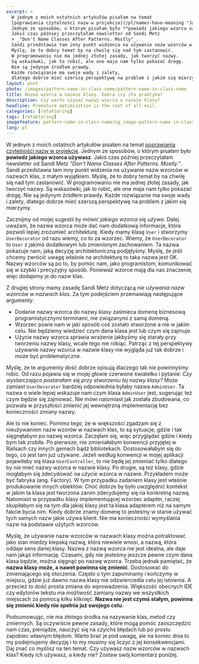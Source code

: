 ```yaml
---
excerpt: >
  W jednym z moich ostatnich artykułów pisałam na temat
  [poprawiania czytelności nazw w projekcie](/pl/names-have-meaning "Jak tworzyć nazwy, które mają znaczenie? 13 sposobów na poprawienie czytelności nazw.").
  Jednym ze sposobów, o którym pisałam było **powiedz jakiego wzorca używasz**.
  Jakiś czas później przeczytałam newsletter od Sandi Metz
  > _"Don't Name Classes After Patterns. Mostly"_.
  Sandi przedstawia tam inny punkt widzenia na używanie nazw wzorców w nazwach klas, z małym wyjątkiem.
  Myślę, że to dobry temat by na chwilę się nad tym zastanowić.
  W programowaniu nie ma jednej złotej zasady, jak tworzyć nazwy.
  Są wskazówki, jak to robić, ale one maja nam tylko pokazać drogę.
  Nie są jedynym źródłem prawdy.
  Każde rozwiązanie ma swoje wady i zalety,
  dlatego dobrze mieć szerszą perspektywę na problem z jakim się mierzymy.
layout: post
photo: /images/pattern-name-in-class-name/pattern-name-in-class-name
title: Nazwa wzorca w nazwie klasy. Dobra czy zła praktyka?
description: Czy warto używać nazwy wzorca w nazwie klasy?
headline: Premature optimization is the root of all evil.
categories: [refaktoring]
tags: [refaktoring]
imagefeature: pattern-name-in-class-name/og_image-pattern-name-in-class-name.jpg
lang: pl
---
```


W jednym z moich ostatnich artykułów pisałam na temat [poprawiania czytelności nazw w projekcie]({{site.baseurl}}/names-have-meaning "Jak tworzyć nazwy, które mają znaczenie? 13 sposobów na poprawienie czytelności nazw."). Jednym ze sposobów, o którym pisałam było **powiedz jakiego wzorca używasz**. Jakiś czas później przeczytałam newsletter od Sandi Metz _"Don't Name Classes After Patterns. Mostly."_. Sandi przedstawia tam inny punkt widzenia na używanie nazw wzorców w nazwach klas, z małym wyjątkiem. Myślę, że to dobry temat by na chwilę się nad tym zastanowić. W programowaniu nie ma jednej złotej zasady, jak tworzyć nazwy. Są wskazówki, jak to robić, ale one maja nam tylko pokazać drogę. Nie są jedynym źródłem prawdy. Każde rozwiązanie ma swoje wady i zalety, dlatego dobrze mieć szerszą perspektywę na problem z jakim się mierzymy.

Zacznijmy od mojej sugestii by _mówić jakiego wzorca się używa_. Dalej uważam, że nazwa wzorca może dać nam dodatkową informacje, która pozwoli lepiej zrozumieć architekturę. Kiedy mamy klasę `User` i stworzymy `UserDecorator` od razu wiemy, co to za wzorzec. Wiemy, że `UserDecorator` to `User` z jakimś dodatkowym lub zmienionym zachowaniem. Ta nazwa pokazuje nam, jaką decyzję architektoniczną podjęłyśmy. Myślę, że jeśli chcemy zwrócić uwagę właśnie na architekturę to taka nazwa jest OK. Nazwy wzorców są po to, by pomóc nam, jako programistom, komunikować się w szybki i precyzyjny sposób. Ponieważ wzorce mają dla nas znaczenie, więc dodajemy je do nazw klas.

Z drugiej strony mamy zasadę Sandi Metz dotyczącą _nie używania nazw wzorców w nazwach klas_. Za tym podejściem przemawiają następujące argumenty:
  - Dodanie nazwy wzorca do nazwy klasy zaśmieca domenę biznesową programistycznymi terminami, nie związanymi z samą domeną.
  - Wzorzec powie nam w jaki sposób coś zostało stworzone a nie w jakim celu. Nie będziemy wiedzieć czym dana klasa jest lub czym się zajmuje.
  - Użycie nazwy wzorca sprawia wrażenie jakbyśmy się starały przy tworzeniu nazwy klasy, wcale tego nie robiąc.
Patrząc z tej perspektywy używanie nazwy wzorca w nazwie klasy nie wygląda już tak dobrze i może być problematyczne.

Myślę, że te argumenty dość dobrze opisują dlaczego tak nie powinnyśmy robić. Od razu pojawia się w mojej głowie czerwone światełko i pytanie: _Czy wystarczająco postarałam się przy stworzeniu tej nazwy klasy?_ Może zamiast `UserDecorator` bardziej odpowiednia byłaby nazwa `AdminUser`. Ta nazwa o wiele lepiej wskazuje nam czym klasa `AdminUser` jest, sugerując też czym będzie się zajmować. Nie mówi natomiast jak została zbudowana, co pozwala w przyszłości zmienić jej wewnętrzną implementację bez konieczności zmiany nazwy.

Ale to nie koniec. Pomimo tego, że w większości zgadzam się z nieużywaniem nazw wzorów w nazwach klas, to są sytuacje, gdzie i tak sięgnęłabym po nazwę wzorca. Zaczęłam się, więc przyglądać gdzie i kiedy bym tak zrobiła. Po pierwsze, nie zmieniałabym konwencji przyjętej w Railsach czy innych gemach bądź bibliotekach. Dostosowałabym się do tego, co jest tam już używane. Jeżeli według konwencji w mojej aplikacji pojawiłaby się klasa `UserController`, to nie będę jej zmieniać tylko dlatego by nie mieć nazwy wzorca w nazwie klasy. Po drugie, są też klasy, gdzie mogłabym się zdecydować na użycie wzorca w nazwie. Przykładem może być fabryka (ang. Factory). W tym przypadku zadaniem klasy jest właśnie produkowanie innych obiektów. Choć dobrze by było uwzględnić kontekst w jakim ta klasa jest tworzona zanim zdecydujemy się na konkretną nazwę. Natomiast w przypadku klasy implementującej wzorzec adapter, raczej skupiłabym się na tym dla jakiej klasy jest ta klasa adapterem niż na samym fakcie bycia nim. Kiedy dobrze znamy domenę to jesteśmy w stanie używać tych samych nazw jakie używa klient. Nie ma konieczności wymyślania nazw na podstawie użytych wzorców.

Myślę, że używanie nazw wzorców w nazwach klasy można potraktować jako stan miedzy kiepską nazwą, która niewiele wnosi, a nazwą, która oddaje sens danej klasy. Nazwa z nazwą wzorca nie jest idealna, ale daje nam jakąś informację. Czasami, gdy nie jesteśmy jeszcze pewne czym dana klasa będzie, można sięgnąć po nazwę wzorca. Trzeba jednak pamiętać, że **nazwa klasy może, a nawet powinna się zmienić**. Dostosować do zmieniającego się otoczenia. Często o tym zapominamy i kończymy w miejscu, gdzie już dawno nazwa klasy nie odzwierciedla celu jej istnienia. A przecież to dość prosta zmiana do wprowadzenia. Większość obecnych IDE czy edytorów tekstu ma możliwość zamiany nazwy we wszystkich miejscach za pomocą kilku kliknięć. **Nazwa nie jest czymś stałym, powinna się zmienić kiedy nie spełnia już swojego celu.**

Podsumowując, nie ma złotego środka na nazywanie klas, metod czy zmiennych. Są oczywiście pewne zasady, które mogą pomóc zaoszczędzić nam czas, pieniądze, nauczyć się na czyichś błędach lub po prostu zapobiec własnym błędom. Warto brać je pod uwagę, ale na koniec dnia to my podejmujemy decyzję i to my musimy się liczyć z jej konsekwencjami. Daj znać co myślisz na ten temat. Czy używasz nazw wzorców w nazwach klas? Kiedy ich używasz, a kiedy nie? Zostaw swój komentarz poniżej.
